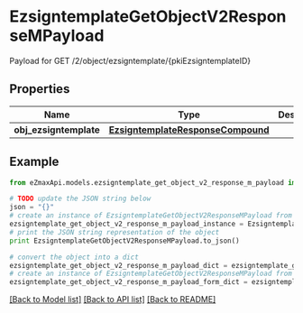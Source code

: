 # EzsigntemplateGetObjectV2ResponseMPayload

Payload for GET /2/object/ezsigntemplate/{pkiEzsigntemplateID}

## Properties
Name | Type | Description | Notes
------------ | ------------- | ------------- | -------------
**obj_ezsigntemplate** | [**EzsigntemplateResponseCompound**](EzsigntemplateResponseCompound.md) |  | 

## Example

```python
from eZmaxApi.models.ezsigntemplate_get_object_v2_response_m_payload import EzsigntemplateGetObjectV2ResponseMPayload

# TODO update the JSON string below
json = "{}"
# create an instance of EzsigntemplateGetObjectV2ResponseMPayload from a JSON string
ezsigntemplate_get_object_v2_response_m_payload_instance = EzsigntemplateGetObjectV2ResponseMPayload.from_json(json)
# print the JSON string representation of the object
print EzsigntemplateGetObjectV2ResponseMPayload.to_json()

# convert the object into a dict
ezsigntemplate_get_object_v2_response_m_payload_dict = ezsigntemplate_get_object_v2_response_m_payload_instance.to_dict()
# create an instance of EzsigntemplateGetObjectV2ResponseMPayload from a dict
ezsigntemplate_get_object_v2_response_m_payload_form_dict = ezsigntemplate_get_object_v2_response_m_payload.from_dict(ezsigntemplate_get_object_v2_response_m_payload_dict)
```
[[Back to Model list]](../README.md#documentation-for-models) [[Back to API list]](../README.md#documentation-for-api-endpoints) [[Back to README]](../README.md)


